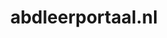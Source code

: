 ---
layout: post
title:  "abdleerportaal.nl"
internal_url:  "/dutchgov/abdleerportaal.nl.html"
categories: dutchgov
---